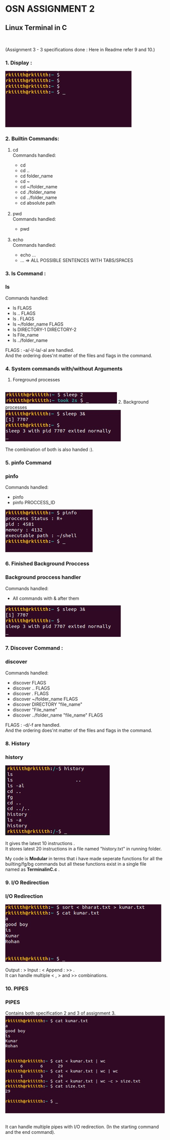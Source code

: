 # OSN ASSIGNMENT 2

## Linux Terminal in C
<br>

(Assignment 3 - 3 specifications done : 
Here in Readme refer 9 and 10.)

### 1. Display :

<img src="./terminal.jpeg"></img>

### 2. Builtin Commands:
<ol>
<li>cd</li>
	Commands handled:
<ul>
<li>cd</li>
<li>cd ..</li>
<li>cd folder_name</li>
<li>cd ~</li>
<li>cd ~/folder_name</li>
<li>cd ./folder_name</li>
<li>cd ../folder_name</li>
<li>cd absolute path</li>
</ul>
<br>
<li>pwd</li>
Commands handled:
<ul>
<li>pwd</li>
</ul>
<br>
<li>echo</li>
Commands handled:
<ul>
<li>echo ...</li>
<li> ... => ALL POSSIBLE SENTENCES WITH TABS/SPACES</li>
</ul>
</ol>

### 3. ls Command :
<h3>ls</h3>
	Commands handled:
<ul>
<li>ls FLAGS</li>
<li>ls .. FLAGS</li>
<li>ls . FLAGS</li>
<li>ls ~/folder_name  FLAGS</li>
<li>ls DIRECTORY-1 DIRECTORY-2</li>
<li>ls File_name</li>
<li>ls ../folder_name</li>
</ul>

FLAGS : -a/-l/-la/-al are handled.<br> And the ordering does'nt matter of the files and flags in the command.

### 4. System commands with/without Arguments

1. Foreground processes
<br>
<img src="./fg.jpeg"></img>
2. Background processes
<br>
<img src="./bg.jpeg"></img>

The combination of both is also handed :).

### 5. pinfo Command

<h3>pinfo</h3>
Commands handled:
<ul>
<li>pinfo</li>
<li>pinfo PROCCESS_ID</li>
</ul>

<img src="./pinfo.jpeg"></img>

### 6. Finished Background Proccess

<h3>Background proccess handler</h3>
Commands handled:
<ul>
<li>All commands with & after them</li>
</ul>

<img src="./bg.jpeg"></img>

### 7. Discover Command :
<h3>discover</h3>
	Commands handled:
<ul>
<li>discover FLAGS</li>
<li>discover .. FLAGS</li>
<li>discover . FLAGS</li>
<li>discover ~/folder_name  FLAGS</li>
<li>discover DIRECTORY "file_name"</li>
<li>discover "File_name"</li>
<li>discover ../folder_name "file_name" FLAGS</li>
</ul>

FLAGS : -d/-f are handled.<br> And the ordering does'nt matter of the files and flags in the command.

### 8. History
<h3>history</h3>
<img src="./history.jpeg"></img> 

It gives the latest 10 instructions .<br> It stores latest 20 instructions in a file named "history.txt" in running folder.

My code is <b>Modular</b> in terms that i have made seperate functions for all the builting/fg/bg commands but all these functions exist in a single file 
<br> named as <b>TerminalinC.c</b> .

### 9. I/O Redirection
<h3>I/O Redirection</h3>
<img src="io.jpeg"></img> 

Output : > Input : < Append : >> .
<br> It can handle multiple < , > and >> combinations.
<br>

### 10. PIPES
<h3>PIPES</h3>
Contains both specification 2 and 3 of assignment 3.
<img src="pipe.jpeg"></img> 

<br> It can handle multiple pipes with I/O redirection. (In the starting command and the end command).